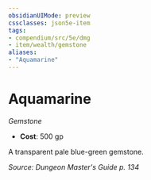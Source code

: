 ```yaml
---
obsidianUIMode: preview
cssclasses: json5e-item
tags:
- compendium/src/5e/dmg
- item/wealth/gemstone
aliases: 
- "Aquamarine"
---
```

# Aquamarine
*Gemstone*  

- **Cost**: 500 gp

A transparent pale blue-green gemstone.

*Source: Dungeon Master's Guide p. 134*